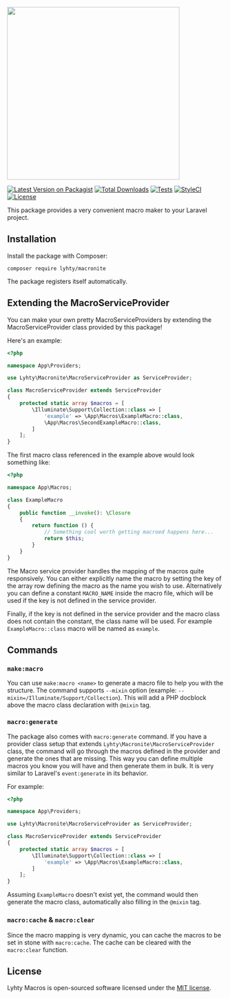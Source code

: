 <p>
  <img src="https://matti.suoraniemi.com/storage/lyhty-macronite.png" width="400">
</p>

[![Latest Version on Packagist](https://img.shields.io/packagist/v/lyhty/macronite.svg?style=flat-square)](https://packagist.org/packages/lyhty/macronite)
[![Total Downloads](https://img.shields.io/packagist/dt/lyhty/macronite.svg?style=flat-square)](https://packagist.org/packages/lyhty/macronite)
[![Tests](https://img.shields.io/github/workflow/status/lyhty/macronite/Run%20tests?style=flat-square)](https://github.com/lyhty/macronite/actions/workflows/php.yml)
[![StyleCI](https://github.styleci.io/repos/523255216/shield)](https://github.styleci.io/repos/523255216)
[![License](https://img.shields.io/packagist/l/lyhty/macronite.svg?style=flat-square)](https://packagist.org/packages/lyhty/macronite)

<!-- CUTOFF -->

This package provides a very convenient macro maker to your Laravel project.

## Installation

Install the package with Composer:

    composer require lyhty/macronite

The package registers itself automatically.

## Extending the MacroServiceProvider

You can make your own pretty MacroServiceProviders by extending the MacroServiceProvider class
provided by this package!

Here's an example:

```php
<?php

namespace App\Providers;

use Lyhty\Macronite\MacroServiceProvider as ServiceProvider;

class MacroServiceProvider extends ServiceProvider
{
    protected static array $macros = [
        \Illuminate\Support\Collection::class => [
            'example' => \App\Macros\ExampleMacro::class,
            \App\Macros\SecondExampleMacro::class,
        ]
    ];
}
```

The first macro class referenced in the example above would look something like:

```php
<?php

namespace App\Macros;

class ExampleMacro
{
    public function __invoke(): \Closure
    {
        return function () {
            // Something cool worth getting macroed happens here...
            return $this;
        }
    }
}
```

The Macro service provider handles the mapping of the macros quite responsively. You can either
explicitly name the macro by setting the key of the array row defining the macro as the name you wish
to use. Alternatively you can define a constant `MACRO_NAME` inside the macro file, which will be used
if the key is not defined in the service provider.

Finally, if the key is not defined in the service provider and the macro class does not contain
the constant, the class name will be used. For example `ExampleMacro::class` macro will be named as
`example`.

## Commands

### `make:macro`

You can use `make:macro <name>` to generate a macro file to help you with the structure. The command
supports `--mixin` option (example: `--mixin=/Illuminate/Support/Collection`). This will add a PHP
docblock above the macro class declaration with `@mixin` tag.

### `macro:generate`

The package also comes with `macro:generate` command. If you have a provider class setup that extends
`Lyhty\Macronite\MacroServiceProvider` class, the command will go through the macros
defined in the provider and generate the ones that are missing. This way you can define multiple macros
you know you will have and then generate them in bulk. It is very similar to Laravel's `event:generate`
in its behavior.

For example:

```php
<?php

namespace App\Providers;

use Lyhty\Macronite\MacroServiceProvider as ServiceProvider;

class MacroServiceProvider extends ServiceProvider
{
    protected static array $macros = [
        \Illuminate\Support\Collection::class => [
            'example' => \App\Macros\ExampleMacro::class,
        ]
    ];
}
```

Assuming `ExampleMacro` doesn't exist yet, the command would then generate the macro class, automatically
also filling in the `@mixin` tag.

### `macro:cache` & `macro:clear`

Since the macro mapping is very dynamic, you can cache the macros to be set in stone with `macro:cache`.
The cache can be cleared with the `macro:clear` function.

## License

Lyhty Macros is open-sourced software licensed under the [MIT license](LICENSE.md).
